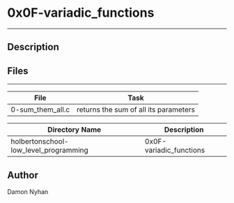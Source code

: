 # 0x0F-variadic_functions
---
## Description

## Files
---
File|Task
---|---
0-sum_them_all.c | returns the sum of all its parameters

Directory Name | Description
---|---
holbertonschool-low_level_programming | 0x0F-variadic_functions



## Author
Damon Nyhan